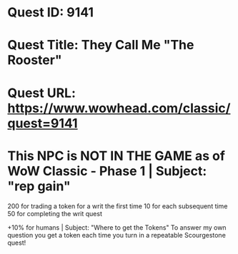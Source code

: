 # Quest ID: 9141
# Quest Title: They Call Me "The Rooster"
# Quest URL: https://www.wowhead.com/classic/quest=9141
# This NPC is NOT IN THE GAME as of WoW Classic - Phase 1 | Subject: "rep gain"
200 for trading a token for a writ the first time
10 for each subsequent time
50 for completing the writ quest

+10% for humans | Subject: "Where to get the Tokens"
To answer my own question you get a token each time you turn in a repeatable Scourgestone quest!